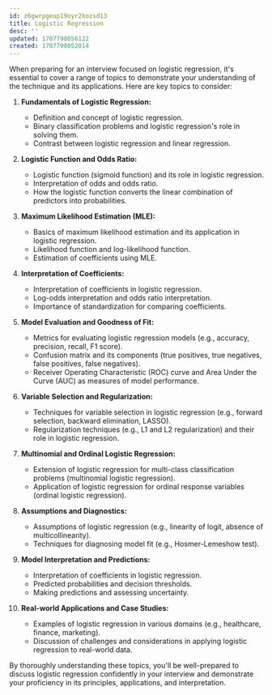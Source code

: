 ```yaml
---
id: z6gwrpgeup19oyr2kozsd13
title: Logistic Regression
desc: ''
updated: 1707798056122
created: 1707798052014
---
```


When preparing for an interview focused on logistic regression, it's essential to cover a range of topics to demonstrate your understanding of the technique and its applications. Here are key topics to consider:

1. **Fundamentals of Logistic Regression:**
   - Definition and concept of logistic regression.
   - Binary classification problems and logistic regression's role in solving them.
   - Contrast between logistic regression and linear regression.

2. **Logistic Function and Odds Ratio:**
   - Logistic function (sigmoid function) and its role in logistic regression.
   - Interpretation of odds and odds ratio.
   - How the logistic function converts the linear combination of predictors into probabilities.

3. **Maximum Likelihood Estimation (MLE):**
   - Basics of maximum likelihood estimation and its application in logistic regression.
   - Likelihood function and log-likelihood function.
   - Estimation of coefficients using MLE.

4. **Interpretation of Coefficients:**
   - Interpretation of coefficients in logistic regression.
   - Log-odds interpretation and odds ratio interpretation.
   - Importance of standardization for comparing coefficients.

5. **Model Evaluation and Goodness of Fit:**
   - Metrics for evaluating logistic regression models (e.g., accuracy, precision, recall, F1 score).
   - Confusion matrix and its components (true positives, true negatives, false positives, false negatives).
   - Receiver Operating Characteristic (ROC) curve and Area Under the Curve (AUC) as measures of model performance.

6. **Variable Selection and Regularization:**
   - Techniques for variable selection in logistic regression (e.g., forward selection, backward elimination, LASSO).
   - Regularization techniques (e.g., L1 and L2 regularization) and their role in logistic regression.

7. **Multinomial and Ordinal Logistic Regression:**
   - Extension of logistic regression for multi-class classification problems (multinomial logistic regression).
   - Application of logistic regression for ordinal response variables (ordinal logistic regression).

8. **Assumptions and Diagnostics:**
   - Assumptions of logistic regression (e.g., linearity of logit, absence of multicollinearity).
   - Techniques for diagnosing model fit (e.g., Hosmer-Lemeshow test).

9. **Model Interpretation and Predictions:**
   - Interpretation of coefficients in logistic regression.
   - Predicted probabilities and decision thresholds.
   - Making predictions and assessing uncertainty.

10. **Real-world Applications and Case Studies:**
    - Examples of logistic regression in various domains (e.g., healthcare, finance, marketing).
    - Discussion of challenges and considerations in applying logistic regression to real-world data.

By thoroughly understanding these topics, you'll be well-prepared to discuss logistic regression confidently in your interview and demonstrate your proficiency in its principles, applications, and interpretation.